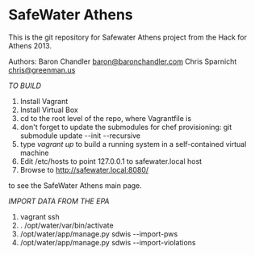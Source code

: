 SafeWater Athens
================

This is the git repository for Safewater Athens project from the Hack for 
Athens 2013. 


Authors: Baron Chandler <baron@baronchandler.com>
         Chris Sparnicht <chris@greenman.us>


*TO BUILD*

1. Install Vagrant
2. Install Virtual Box 
3. cd to the root level of the repo, where Vagrantfile is 
4. don't forget to update the submodules for chef provisioning: git submodule update --init --recursive
5. type _vagrant up_ to build a running system in a self-contained virtual machine
6. Edit /etc/hosts to point 127.0.0.1 to safewater.local host
7. Browse to http://safewater.local:8080/

to see the SafeWater Athens main page.


*IMPORT DATA FROM THE EPA*

1. vagrant ssh
2. . /opt/water/var/bin/activate
3. /opt/water/app/manage.py sdwis --import-pws 
4. /opt/water/app/manage.py sdwis --import-violations


